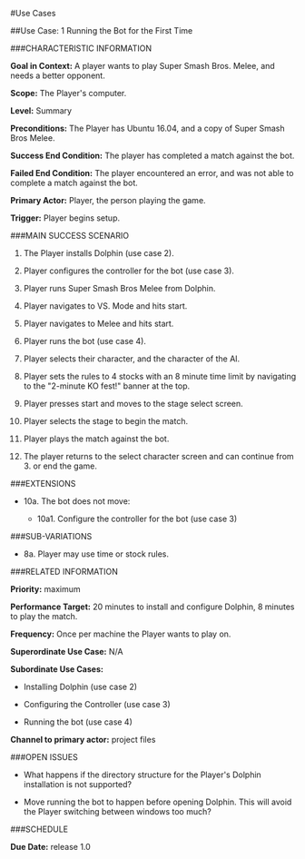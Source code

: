 #Use Cases

##Use Case: 1 Running the Bot for the First Time

###CHARACTERISTIC INFORMATION

**Goal in Context:** A player wants to play Super Smash Bros. Melee, and needs a better opponent.

**Scope:** The Player's computer.

**Level:** Summary

**Preconditions:** The Player has Ubuntu 16.04, and a copy of Super Smash Bros Melee.

**Success End Condition:** The player has completed a match against the bot.

**Failed End Condition:** The player encountered an error, and was not able to complete a match against the bot.

**Primary Actor:** Player, the person playing the game.

**Trigger:** Player begins setup.

###MAIN SUCCESS SCENARIO

1. The Player installs Dolphin (use case 2).

2. Player configures the controller for the bot (use case 3).

3. Player runs Super Smash Bros Melee from Dolphin.

4. Player navigates to VS. Mode and hits start.

5. Player navigates to Melee and hits start.

6. Player runs the bot (use case 4).

7. Player selects their character, and the character of the AI.

8. Player sets the rules to 4 stocks with an 8 minute time limit by navigating to the
"2-minute KO fest!" banner at the top.

9. Player presses start and moves to the stage select screen.

10. Player selects the stage to begin the match.

11. Player plays the match against the bot.

12. The player returns to the select character screen and can continue from 3. or end the game.

###EXTENSIONS

* 10a. The bot does not move:

  + 10a1. Configure the controller for the bot (use case 3)

###SUB-VARIATIONS

* 8a. Player may use
time or stock rules.


###RELATED INFORMATION

**Priority:** maximum

**Performance Target:** 20 minutes to install and configure Dolphin, 8 minutes to play the match.

**Frequency:** Once per machine the Player wants to play on.

**Superordinate Use Case:** N/A

**Subordinate Use Cases:**

* Installing Dolphin (use case 2)

* Configuring the Controller (use case 3)

* Running the bot (use case 4)

**Channel to primary actor:** project files

###OPEN ISSUES

* What happens if the directory structure for the Player's Dolphin installation is not supported?

* Move running the bot to happen before opening Dolphin. This will avoid the Player switching between windows too much?

###SCHEDULE

**Due Date:** release 1.0

